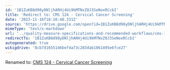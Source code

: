 ```yaml
---
id: '1B1ZuKB8d98yDNljhARHj4Ui9kMTNxZ0J3SeNoxRCcbI'
title: 'Redirect to: CMS 124 - Cervical Cancer Screening'
date: '2023-11-16T18:10:40.331Z'
source: 'https://drive.google.com/open?id=1B1ZuKB8d98yDNljhARHj4Ui9kMTNxZ0J3SeNoxRCcbI'
mimeType: 'text/x-markdown'
url: '../quality-measure-specifications-and-recommended-workflows/cms-124-cervical-cancer-screening.md'
redirectTo: '1B1ZuKB8d98yDNljhARHj4Ui9kMTNxZ0J3SeNoxRCcbI'
autogenerated: true
wikigdrive: '8cb7d1655146bef4a73c283dab1861495e6fce27'
---
```

Renamed to: [CMS 124 - Cervical Cancer Screening](../quality-measure-specifications-and-recommended-workflows/cms-124-cervical-cancer-screening.md)
